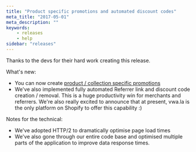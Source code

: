 ```yaml
---
title: "Product specific promotions and automated discount codes"
meta_title: "2017-05-01"
meta_description: ""
keywords:
    - releases
    - help
sidebar: "releases"
---
```


Thanks to the devs for their hard work creating this release.

What's new:

* You can now create [product / collection specific promotions](/merchant/promotions)
* We've also implemented fully automated Referrer link and discount code creation / removal. This is a huge productivity win for merchants and referrers. We're also really excited to announce that at present, vwa.la is the only platform on Shopify to offer this capability :)

Notes for the technical:

* We've adopted HTTP/2 to dramatically optimise page load times
* We've also gone through our entire code base and optimised multiple parts of the application to improve data response times.